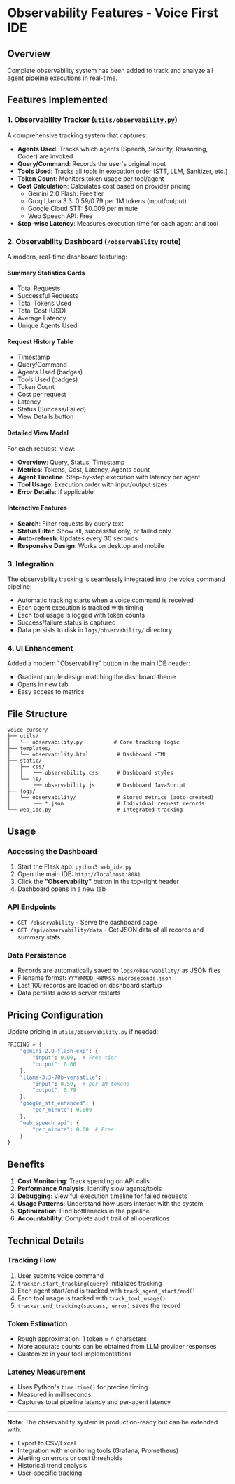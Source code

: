 # Observability Features - Voice First IDE

## Overview
Complete observability system has been added to track and analyze all agent pipeline executions in real-time.

## Features Implemented

### 1. **Observability Tracker** (`utils/observability.py`)
A comprehensive tracking system that captures:
- **Agents Used**: Tracks which agents (Speech, Security, Reasoning, Coder) are invoked
- **Query/Command**: Records the user's original input
- **Tools Used**: Tracks all tools in execution order (STT, LLM, Sanitizer, etc.)
- **Token Count**: Monitors token usage per tool/agent
- **Cost Calculation**: Calculates cost based on provider pricing
  - Gemini 2.0 Flash: Free tier
  - Groq Llama 3.3: $0.59/$0.79 per 1M tokens (input/output)
  - Google Cloud STT: $0.009 per minute
  - Web Speech API: Free
- **Step-wise Latency**: Measures execution time for each agent and tool

### 2. **Observability Dashboard** (`/observability` route)
A modern, real-time dashboard featuring:

#### Summary Statistics Cards
- Total Requests
- Successful Requests
- Total Tokens Used
- Total Cost (USD)
- Average Latency
- Unique Agents Used

#### Request History Table
- Timestamp
- Query/Command
- Agents Used (badges)
- Tools Used (badges)
- Token Count
- Cost per request
- Latency
- Status (Success/Failed)
- View Details button

#### Detailed View Modal
For each request, view:
- **Overview**: Query, Status, Timestamp
- **Metrics**: Tokens, Cost, Latency, Agents count
- **Agent Timeline**: Step-by-step execution with latency per agent
- **Tool Usage**: Execution order with input/output sizes
- **Error Details**: If applicable

#### Interactive Features
- **Search**: Filter requests by query text
- **Status Filter**: Show all, successful only, or failed only
- **Auto-refresh**: Updates every 30 seconds
- **Responsive Design**: Works on desktop and mobile

### 3. **Integration**
The observability tracking is seamlessly integrated into the voice command pipeline:
- Automatic tracking starts when a voice command is received
- Each agent execution is tracked with timing
- Each tool usage is logged with token counts
- Success/failure status is captured
- Data persists to disk in `logs/observability/` directory

### 4. **UI Enhancement**
Added a modern "Observability" button in the main IDE header:
- Gradient purple design matching the dashboard theme
- Opens in new tab
- Easy access to metrics

## File Structure

```
voice-cursor/
├── utils/
│   └── observability.py          # Core tracking logic
├── templates/
│   └── observability.html         # Dashboard HTML
├── static/
│   ├── css/
│   │   └── observability.css      # Dashboard styles
│   └── js/
│       └── observability.js       # Dashboard JavaScript
├── logs/
│   └── observability/             # Stored metrics (auto-created)
│       └── *.json                 # Individual request records
└── web_ide.py                     # Integrated tracking

```

## Usage

### Accessing the Dashboard
1. Start the Flask app: `python3 web_ide.py`
2. Open the main IDE: `http://localhost:8081`
3. Click the **"Observability"** button in the top-right header
4. Dashboard opens in a new tab

### API Endpoints
- `GET /observability` - Serve the dashboard page
- `GET /api/observability/data` - Get JSON data of all records and summary stats

### Data Persistence
- Records are automatically saved to `logs/observability/` as JSON files
- Filename format: `YYYYMMDD_HHMMSS_microseconds.json`
- Last 100 records are loaded on dashboard startup
- Data persists across server restarts

## Pricing Configuration

Update pricing in `utils/observability.py` if needed:

```python
PRICING = {
    "gemini-2.0-flash-exp": {
        "input": 0.00,  # Free tier
        "output": 0.00
    },
    "llama-3.3-70b-versatile": {
        "input": 0.59,  # per 1M tokens
        "output": 0.79
    },
    "google_stt_enhanced": {
        "per_minute": 0.009
    },
    "web_speech_api": {
        "per_minute": 0.00  # Free
    }
}
```

## Benefits

1. **Cost Monitoring**: Track spending on API calls
2. **Performance Analysis**: Identify slow agents/tools
3. **Debugging**: View full execution timeline for failed requests
4. **Usage Patterns**: Understand how users interact with the system
5. **Optimization**: Find bottlenecks in the pipeline
6. **Accountability**: Complete audit trail of all operations

## Technical Details

### Tracking Flow
1. User submits voice command
2. `tracker.start_tracking(query)` initializes tracking
3. Each agent start/end is tracked with `track_agent_start/end()`
4. Each tool usage is tracked with `track_tool_usage()`
5. `tracker.end_tracking(success, error)` saves the record

### Token Estimation
- Rough approximation: 1 token ≈ 4 characters
- More accurate counts can be obtained from LLM provider responses
- Customize in your tool implementations

### Latency Measurement
- Uses Python's `time.time()` for precise timing
- Measured in milliseconds
- Captures total pipeline latency and per-agent latency

---

**Note**: The observability system is production-ready but can be extended with:
- Export to CSV/Excel
- Integration with monitoring tools (Grafana, Prometheus)
- Alerting on errors or cost thresholds
- Historical trend analysis
- User-specific tracking
